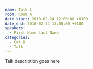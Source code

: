 ```yaml
---
name: Talk 1
room: Room A
date_start: 2018-02-24 12:00:00 +0100
date_end: 2018-02-24 13:00:00 +0100
speakers:
  - First Name Last Name
categories:
  - Cat B
  - Talk
---
```


Talk description goes here